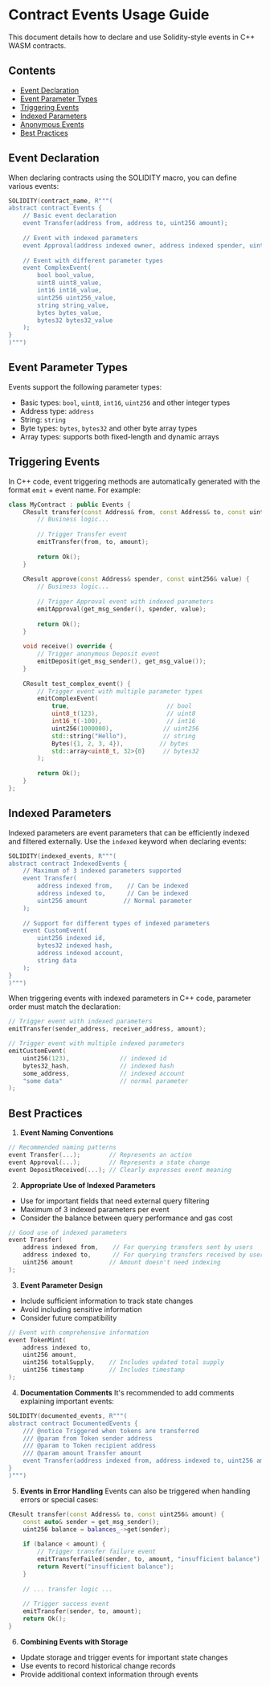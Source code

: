 Contract Events Usage Guide
==================

This document details how to declare and use Solidity-style events in C++ WASM contracts.

## Contents

- [Event Declaration](#event-declaration)
- [Event Parameter Types](#event-parameter-types)
- [Triggering Events](#triggering-events)
- [Indexed Parameters](#indexed-parameters)
- [Anonymous Events](#anonymous-events)
- [Best Practices](#best-practices)

## Event Declaration

When declaring contracts using the SOLIDITY macro, you can define various events:

```cpp
SOLIDITY(contract_name, R"""(
abstract contract Events {
    // Basic event declaration
    event Transfer(address from, address to, uint256 amount);
    
    // Event with indexed parameters
    event Approval(address indexed owner, address indexed spender, uint256 value);
    
    // Event with different parameter types
    event ComplexEvent(
        bool bool_value,
        uint8 uint8_value,
        int16 int16_value,
        uint256 uint256_value,
        string string_value,
        bytes bytes_value,
        bytes32 bytes32_value
    );
}
)""")
```

## Event Parameter Types

Events support the following parameter types:

- Basic types: `bool`, `uint8`, `int16`, `uint256` and other integer types
- Address type: `address`
- String: `string`
- Byte types: `bytes`, `bytes32` and other byte array types
- Array types: supports both fixed-length and dynamic arrays

## Triggering Events

In C++ code, event triggering methods are automatically generated with the format `emit` + event name. For example:

```cpp
class MyContract : public Events {
    CResult transfer(const Address& from, const Address& to, const uint256& amount) {
        // Business logic...
        
        // Trigger Transfer event
        emitTransfer(from, to, amount);
        
        return Ok();
    }
    
    CResult approve(const Address& spender, const uint256& value) {
        // Business logic...
        
        // Trigger Approval event with indexed parameters
        emitApproval(get_msg_sender(), spender, value);
        
        return Ok();
    }
    
    void receive() override {
        // Trigger anonymous Deposit event
        emitDeposit(get_msg_sender(), get_msg_value());
    }
    
    CResult test_complex_event() {
        // Trigger event with multiple parameter types
        emitComplexEvent(
            true,                           // bool
            uint8_t(123),                   // uint8
            int16_t(-100),                  // int16
            uint256(1000000),              // uint256
            std::string("Hello"),          // string
            Bytes({1, 2, 3, 4}),          // bytes
            std::array<uint8_t, 32>{0}     // bytes32
        );
        
        return Ok();
    }
};
```

## Indexed Parameters

Indexed parameters are event parameters that can be efficiently indexed and filtered externally. Use the `indexed` keyword when declaring events:

```cpp
SOLIDITY(indexed_events, R"""(
abstract contract IndexedEvents {
    // Maximum of 3 indexed parameters supported
    event Transfer(
        address indexed from,    // Can be indexed
        address indexed to,      // Can be indexed
        uint256 amount          // Normal parameter
    );
    
    // Support for different types of indexed parameters
    event CustomEvent(
        uint256 indexed id,
        bytes32 indexed hash,
        address indexed account,
        string data
    );
}
)""")
```

When triggering events with indexed parameters in C++ code, parameter order must match the declaration:

```cpp
// Trigger event with indexed parameters
emitTransfer(sender_address, receiver_address, amount);

// Trigger event with multiple indexed parameters
emitCustomEvent(
    uint256(123),              // indexed id
    bytes32_hash,              // indexed hash
    some_address,              // indexed account
    "some data"                // normal parameter
);
```

## Best Practices

1. **Event Naming Conventions**
```cpp
// Recommended naming patterns
event Transfer(...);        // Represents an action
event Approval(...);        // Represents a state change
event DepositReceived(...); // Clearly expresses event meaning
```

2. **Appropriate Use of Indexed Parameters**
- Use for important fields that need external query filtering
- Maximum of 3 indexed parameters per event
- Consider the balance between query performance and gas cost

```cpp
// Good use of indexed parameters
event Transfer(
    address indexed from,    // For querying transfers sent by users
    address indexed to,      // For querying transfers received by users
    uint256 amount          // Amount doesn't need indexing
);
```

3. **Event Parameter Design**
- Include sufficient information to track state changes
- Avoid including sensitive information
- Consider future compatibility

```cpp
// Event with comprehensive information
event TokenMint(
    address indexed to,
    uint256 amount,
    uint256 totalSupply,    // Includes updated total supply
    uint256 timestamp       // Includes timestamp
);
```

4. **Documentation Comments**
It's recommended to add comments explaining important events:

```cpp
SOLIDITY(documented_events, R"""(
abstract contract DocumentedEvents {
    /// @notice Triggered when tokens are transferred
    /// @param from Token sender address
    /// @param to Token recipient address
    /// @param amount Transfer amount
    event Transfer(address indexed from, address indexed to, uint256 amount);
}
)""")
```

5. **Events in Error Handling**
Events can also be triggered when handling errors or special cases:

```cpp
CResult transfer(const Address& to, const uint256& amount) {
    const auto& sender = get_msg_sender();
    uint256 balance = balances_->get(sender);
    
    if (balance < amount) {
        // Trigger transfer failure event
        emitTransferFailed(sender, to, amount, "insufficient balance");
        return Revert("insufficient balance");
    }
    
    // ... transfer logic ...
    
    // Trigger success event
    emitTransfer(sender, to, amount);
    return Ok();
}
```

6. **Combining Events with Storage**
- Update storage and trigger events for important state changes
- Use events to record historical change records
- Provide additional context information through events
